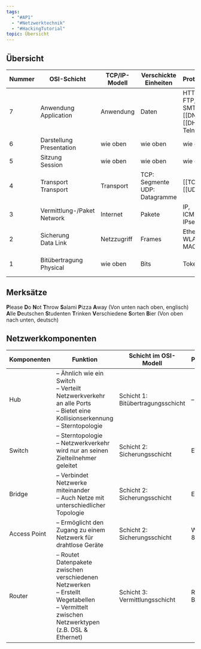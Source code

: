 ```yaml
---
tags:
  - "#AP1"
  - "#Netzwerktechnik"
  - "#HackingTutorial"
topic: Übersicht
---
```


## Übersicht
| **Nummer** | **OSI-Schicht**               | **TCP/IP-Modell** | **Verschickte Einheiten**     | **Protokollbeispiele**                       | **Kopplungselemente**                  |
| ---------- | ----------------------------- | ----------------- | ----------------------------- | -------------------------------------------- | -------------------------------------- |
| 7          | Anwendung<br>Application      | Anwendung         | Daten                         | HTTP,<br>FTP,<br>SMTP,<br>[[DNS]],<br>[[DHCP]],<br>Telnet | Gateway,<br>Proxy,<br>Layer-4-7-Switch |
| 6          | Darstellung<br>Presentation   | wie oben          | wie oben                      | wie oben                                     | wie oben                               |
| 5          | Sitzung<br>Session            | wie oben          | wie oben                      | wie oben                                     | wie oben                               |
| 4          | Transport<br>Transport        | Transport         | TCP: Segmente UDP: Datagramme | [[TCP]],<br>[[UDP]]                          | wie oben                               |
| 3          | Vermittlung-/Paket<br>Network | Internet          | Pakete                        | IP,<br>ICMP,<br>IPsec                        | Router                                 |
| 2          | Sicherung<br>Data Link        | Netzzugriff       | Frames                        | Ethernet,<br>WLAN,<br>MAC                    | Switch,<br>Bridge,<br>Access Point     |
| 1          | Bitübertragung<br>Physical    | wie oben          | Bits                          | Token Ring                                   | Kabel,<br>Hub,<br>Repeater             |
## Merksätze
**P**lease **D**o **N**ot **T**hrow **S**alami **P**izza **A**way (Von unten nach oben, englisch)
**A**lle **D**eutschen **S**tudenten **T**rinken **V**erschiedene **S**orten **B**ier (Von oben nach unten, deutsch)
## Netzwerkkomponenten
|**Komponenten**|**Funktion**|**Schicht im OSI-Modell**|**Protokollbeispiele**|
|---|---|---|---|
|Hub|– Ähnlich wie ein Switch  <br>– Verteilt Netzwerkverkehr an alle Ports  <br>– Bietet eine Kollisionserkennung  <br>– Sterntopologie|Schicht 1: Bitübertragungsschicht|–|
|Switch|– Sterntopologie  <br>– Netzwerkverkehr wird nur an seinen Zielteilnehmer geleitet|Schicht 2: Sicherungsschicht|Ethernet|
|Bridge|– Verbindet Netzwerke miteinander  <br>– Auch Netze mit unterschiedlicher Topologie|Schicht 2: Sicherungsschicht|Ethernet|
|Access Point|– Ermöglicht den Zugang zu einem Netzwerk für drahtlose Geräte|Schicht 2: Sicherungsschicht|WiFi (IEEE 802.11)|
|Router|– Routet Datenpakete zwischen verschiedenen Netzwerken  <br>– Erstellt Wegetabellen  <br>– Vermittelt zwischen Netzwerktypen (z.B. DSL & Ethernet)|Schicht 3: Vermittlungsschicht|RIP,<br>BGP<br> |
